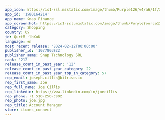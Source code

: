 ```yaml
---
app_icon: https://is1-ssl.mzstatic.com/image/thumb/Purple126/v4/a6/1f/37/a61f3709-398e-ea23-d0fe-c0ed1e91f504/AppIcon-1x_U007emarketing-0-10-0-85-220.png/1024x1024bb.png
app_id: '1580164214'
app_name: Snap Finance
app_screenshot: https://is1-ssl.mzstatic.com/image/thumb/PurpleSource126/v4/01/7d/df/017ddf7e-7dd9-68f5-0ba7-49a59c6bda3b/599d2792-ce96-49cb-a09e-a82256db09b9_1242x2688.jpg/1242x2688bb.png
category: Shopping
country: US
id: QurtM_rlbXuK
language: en
most_recent_release: '2024-02-12T00:00:00'
publisher_id: '1077803922'
publisher_name: Snap Technology SRL
rank: '212'
release_count_in_past_year: '12'
release_count_in_past_year_category: 22
release_count_in_past_year_top_in_category: 57
rep_email: joseph.cillis@bitrise.io
rep_first_name: Joe
rep_full_name: Joe Cillis
rep_linkedin: https://www.linkedin.com/in/joecillis
rep_phone: +1 518-258-1902
rep_photo: joe.jpg
rep_title: Account Manager
store: itunes_connect
---
```

